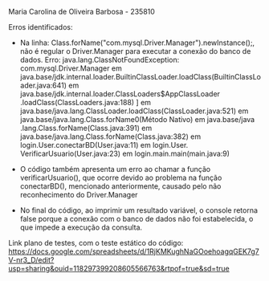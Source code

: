 Maria Carolina de Oliveira Barbosa - 235810

Erros identificados:

- Na linha: Class.forName("com.mysql.Driver.Manager").newInstance();, não é regular o Driver.Manager para executar a conexão do banco de dados.
  Erro: java.lang.ClassNotFoundException: com.mysql.Driver.Manager
  em java.base/jdk.internal.loader.BuiltinClassLoader.loadClass(BuiltinClassLoader.java:641)
  em java.base/jdk.internal.loader.ClassLoaders$AppClassLoader .loadClass(ClassLoaders.java:188) ]
  em java.base/java.lang.ClassLoader.loadClass(ClassLoader.java:521)
  em java.base/java.lang.Class.forName0(Método Nativo)
  em java.base/java .lang.Class.forName(Class.java:391)
  em java.base/java.lang.Class.forName(Class.java:382)
  em login.User.conectarBD(User.java:11)
  em login.User. VerificarUsuario(User.java:23)
  em login.main.main(main.java:9)

- O código também apresenta um erro ao chamar a função verificarUsuario(), que ocorre devido ao problema na função conectarBD(), mencionado anteriormente, causado pelo não reconhecimento do Driver.Manager
- No final do código, ao imprimir um resultado variável, o console retorna false porque a conexão com o banco de dados não foi estabelecida, o que impede a execução da consulta.

Link plano de testes, com o teste estático do código: https://docs.google.com/spreadsheets/d/1RjKMKughNaGOoehoagqGEK7g7V-nr3_D/edit?usp=sharing&ouid=118297399208605566763&rtpof=true&sd=true

